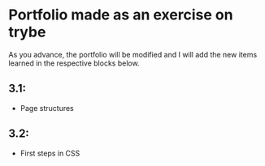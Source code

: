 # Portfolio made as an exercise on trybe

As you advance, the portfolio will be modified and I will add the new items learned in the respective blocks below.

## 3.1:

-   Page structures

## 3.2:

-   First steps in CSS
